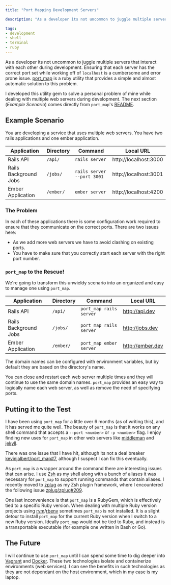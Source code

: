 ```yaml
---
title: "Port Mapping Development Servers"

description: "As a developer its not uncommon to juggle multiple servers that interact with each other during development. Ensuring that each server has the correct port set while working off of localhost is a cumbersome and error prone issue. port_map is a ruby utility that provides a simple and almost automatic solution to this problem."

tags:
- development
- shell
- terminal
- ruby
---
```


As a developer its not uncommon to juggle multiple servers that interact with each other during development. Ensuring that each server has the correct port set while working off of `localhost` is a cumbersome and error prone issue. [port_map](https://github.com/kevinjalbert/port_map) is a ruby utility that provides a simple and almost automatic solution to this problem.

I developed this utility gem to solve a personal problem of mine while dealing with multiple web servers during development. The next section (_Example Scenario_) comes directly from `port_map`'s [README](https://github.com/kevinjalbert/port_map#example-scenario).

## Example Scenario
You are developing a service that uses multiple web servers. You have two rails applications and one ember application.

| Application | Directory | Command | Local URL |
|-------------|-----------|---------|-----------|
Rails API | `/api/` | `rails server` | http://localhost:3000
Rails Background Jobs | ``/jobs/`` | `rails server --port 3001` | http://localhost:3001
Ember Application | `/ember/` | `ember server` | http://localhost:4200

### The Problem
In each of these applications there is some configuration work required to ensure that they communicate on the correct ports. There are two issues here:

- As we add more web servers we have to avoid clashing on existing ports.
- You have to make sure that you correctly start each server with the right port number.

### `port_map` to the Rescue!
We're going to transform this unwieldy scenario into an organized and easy to manage one using `port_map`.

| Application | Directory | Command | Local URL |
|-------------|-----------|---------|-----------|
Rails API | `/api/` | `port_map rails server` | http://api.dev
Rails Background Jobs | ``/jobs/`` | `port_map rails server` | http://jobs.dev
Ember Application | `/ember/` | `port_map ember server` | http://ember.dev

The domain names can be configured with environment variables, but by default they are based on the directory's name.

You can close and restart each web server multiple times and they will continue to use the same domain names. `port_map` provides an easy way to logically name each web server, as well as remove the need of specifying ports.

## Putting it to the Test
I have been using `port_map` for a little over 6 months (as of writing this), and it has served me quite well. The beauty of `port_map` is that it works on any shell command that accepts a `--port <number>` or `-p <number>` flag. I enjoy finding new uses for `port_map` in other web servers like [middleman](https://middlemanapp.com) and [jekyll](https://jekyllrb.com).

There was one issue that I have hit, although its not a deal breaker [kevinjalbert/port_map#7](https://github.com/kevinjalbert/port_map/issues/7), although I suspect I can fix this eventually.

As `port_map` is a wrapper around the command there are interesting issues that can arise. I use [Zsh](http://www.zsh.org/) as my shell along with a bunch of aliases it was necessary for `port_map` to support running commands that contain aliases. I recently moved to [zplug](https://zplug.sh/) as my Zsh plugin framework, where I encountered the following issue [zplug/zplug#209](https://github.com/zplug/zplug/issues/209).

One last inconvenience is that `port_map` is a RubyGem, which is effectively tied to a specific Ruby version. When dealing with multiple Ruby version projects using [rvm](https://rvm.io/)/[rbenv](http://rbenv.org/) sometimes `port_map` is not installed. It is a slight detour to install `port_map` for the current Ruby version when I switch to a new Ruby version. Ideally `port_map` would not be tied to Ruby, and instead is a transportable executable (for example one written in Bash or Go).

## The Future
I will continue to use `port_map` until I can spend some time to dig deeper into [Vagrant](https://www.vagrantup.com/) and [Docker](https://www.docker.com/). These two technologies isolate and containerize environments (web services). I can see the benefits in such technologies as they are not dependant on the host environment, which in my case is my laptop.

